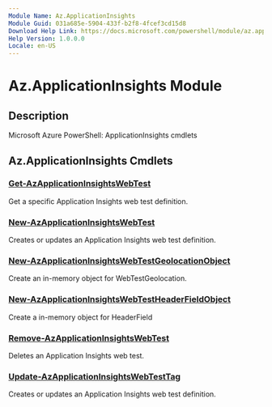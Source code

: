 ```yaml
---
Module Name: Az.ApplicationInsights
Module Guid: 031a685e-5904-433f-b2f8-4fcef3cd15d8
Download Help Link: https://docs.microsoft.com/powershell/module/az.applicationinsights
Help Version: 1.0.0.0
Locale: en-US
---
```


# Az.ApplicationInsights Module
## Description
Microsoft Azure PowerShell: ApplicationInsights cmdlets

## Az.ApplicationInsights Cmdlets
### [Get-AzApplicationInsightsWebTest](Get-AzApplicationInsightsWebTest.md)
Get a specific Application Insights web test definition.

### [New-AzApplicationInsightsWebTest](New-AzApplicationInsightsWebTest.md)
Creates or updates an Application Insights web test definition.

### [New-AzApplicationInsightsWebTestGeolocationObject](New-AzApplicationInsightsWebTestGeolocationObject.md)
Create an in-memory object for WebTestGeolocation.

### [New-AzApplicationInsightsWebTestHeaderFieldObject](New-AzApplicationInsightsWebTestHeaderFieldObject.md)
Create a in-memory object for HeaderField

### [Remove-AzApplicationInsightsWebTest](Remove-AzApplicationInsightsWebTest.md)
Deletes an Application Insights web test.

### [Update-AzApplicationInsightsWebTestTag](Update-AzApplicationInsightsWebTestTag.md)
Creates or updates an Application Insights web test definition.

